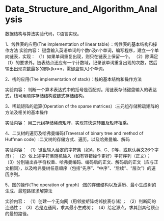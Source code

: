 # Data_Structure_and_Algorithm_Analysis
数据结构与算法实验代码，C语言实现。

1、线性表的应用(The implementation of linear table）：线性表的基本结构和操作方法  实验内容： 
键盘输入英语单词的个数n及n个单词，编写程序，建立一个单向链表，实现： 
（1）如果单词重复出现，则只在链表上保留一个。
（2）除满足（1）的要求外。链表结点还应有一个计数域，记录该单词重复出现的次数，然后输出出现次数最多的前k(k<=n，需键盘输入)个单词。

2、栈的应用(The implementation of stack)：栈的基本结构和操作方法

实验内容： 
判断一个算术表达式中的括号是否配对。用链表存储键盘输入的表达式，栈可用顺序存储结构或链式存储结构。

3、稀疏矩阵的运算(Operation of the sparse matrices）:三元组存储稀疏矩阵的方法及相关的基本操作

实验内容：
用三元组存储稀疏矩阵，实现其快速转置及矩阵相乘。

4、二叉树的遍历及哈弗曼编码(Traversal of binary tree and method of Huffman code）:二叉树的存储方式、遍历，以及哈弗曼编、解码

实验内容： 
（1）键盘输入给定的字符集（如A、B、C、D等，或默认英文26个字母）；
（2）依上述字符集随机输入（如有容错操作更好）字符序列（正文）；
（3）分别输出各字符权重、哈弗曼编码、编码后的正文、解码后的正文（应与正文相同），以及哈弗曼树任意顺序（包括“先序”、“中序”、“后续”、“层次”）的遍历序列。

5、图的操作(The operation of graph）:图的存储结构以及遍历、最小生成树的生成、最短路径求解算法

实验内容： 
（1）创建一个无向网（用邻接矩阵或邻接表存储）；
（2）判断网的连通性；
（3）若是连通网，求其最小生成树；
（4）给定源点，求其到其他顶点的最短路径。
